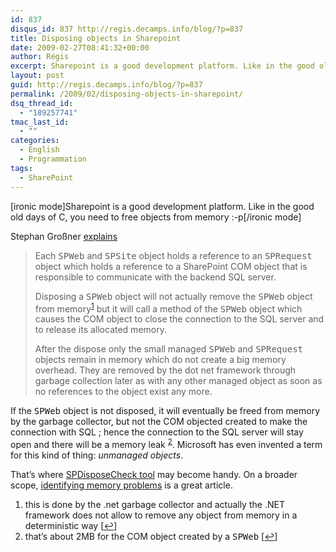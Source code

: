 ```yaml
---
id: 837
disqus_id: 837 http://regis.decamps.info/blog/?p=837
title: Disposing objects in Sharepoint
date: 2009-02-27T08:41:32+00:00
author: Régis
excerpt: Sharepoint is a good development platform. Like in the good old days of C, you need to free objects from memory :-p
layout: post
guid: http://regis.decamps.info/blog/?p=837
permalink: /2009/02/disposing-objects-in-sharepoint/
dsq_thread_id:
  - "189257741"
tmac_last_id:
  - ""
categories:
  - English
  - Programmation
tags:
  - SharePoint
---
```

[ironic mode]Sharepoint is a good development platform. Like in the good old days of C, you need to free objects from memory :-p[/ironic mode]
  
<!--more-->


  
Stephan Großner [explains](http://blogs.technet.com/stefan_gossner/archive/2008/12/05/disposing-spweb-and-spsite-objects.aspx)

> Each <tt>SPWeb</tt> and <tt>SPSite</tt> object holds a reference to an <tt>SPRequest</tt> object which holds a reference to a SharePoint COM object that is responsible to communicate with the backend SQL server.
> 
> Disposing a <tt>SPWeb</tt> object will not actually remove the <tt>SPWeb</tt> object from memory<sup><a href="#footnote_0_837" id="identifier_0_837" class="footnote-link footnote-identifier-link" title="this is done by the .net garbage collector and actually the .NET framework does not allow to remove any object from memory in a deterministic way">1</a></sup> but it will call a method of the <tt>SPWeb</tt> object which causes the COM object to close the connection to the SQL server and to release its allocated memory. 
> 
> After the dispose only the small managed <tt>SPWeb</tt> and <tt>SPRequest</tt> objects remain in memory which do not create a big memory overhead. They are removed by the dot net framework through garbage collection later as with any other managed object as soon as no references to the object exist any more. 

If the <tt>SPWeb</tt> object is not disposed, it will eventually be freed from memory by the garbage collector, but not the COM objected created to make the connection with SQL ; hence the connection to the SQL server will stay open and there will be a memory leak <sup><a href="#footnote_1_837" id="identifier_1_837" class="footnote-link footnote-identifier-link" title="that’s about 2MB for the COM object created by a SPWeb">2</a></sup>. Microsoft has even invented a term for this kind of thing: _unmanaged objects_.

That’s where [SPDisposeCheck tool](http://blogs.msdn.com/sharepoint/archive/2008/11/12/announcing-spdisposecheck-tool-for-sharepoint-developers.aspx) may become handy. On a broader scope, [identifying memory problems](http://blog.dynatrace.com/2009/02/12/sharepoint-identifying-memory-problems-introduced-by-custom-code/) is a great article.

<ol class="footnotes">
  <li id="footnote_0_837" class="footnote">
    this is done by the .net garbage collector and actually the .NET framework does not allow to remove any object from memory in a deterministic way [<a href="#identifier_0_837" class="footnote-link footnote-back-link">&#8617;</a>]
  </li>
  <li id="footnote_1_837" class="footnote">
    that’s about 2MB for the COM object created by a <tt>SPWeb</tt> [<a href="#identifier_1_837" class="footnote-link footnote-back-link">&#8617;</a>]
  </li>
</ol>
